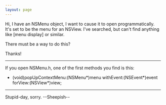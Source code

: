 ```yaml
---
layout: page
---
```




Hi, I have an NSMenu object, I want to cause it to open programmatically. It's set to be the menu for an NSView. I've searched, but can't find anything like [menu display] or similar.

There must be a way to do this?

Thanks!

----
If you open NSMenu.h, one of the first methods you find is this:

    
+ (void)popUpContextMenu:(NSMenu*)menu withEvent:(NSEvent*)event forView:(NSView*)view;


----

Stupid-day, sorry.
--Sheepish--
